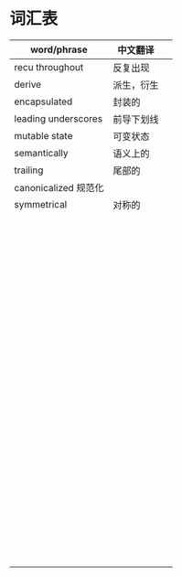 # 词汇表

| word/phrase                          | 中文翻译   |     |
| ------------------------------------ | ---------- | --- |
| recu throughout                      | 反复出现   |     |
| derive                               | 派生，衍生 |     |
| encapsulated                         | 封装的     |     |
| leading underscores                  | 前导下划线 |     |
| mutable state                        | 可变状态   |     |
| semantically                         | 语义上的   |     |
| trailing                             | 尾部的     |     |
| canonicalized                 规范化 |            |     |
| symmetrical                          | 对称的     |     |
|                                      |            |     |
|                                      |            |     |
|                                      |            |     |
|                                      |            |     |
|                                      |            |     |
|                                      |            |     |
|                                      |            |     |
|                                      |            |     |
|                                      |            |     |
|                                      |            |     |
|                                      |            |     |
|                                      |            |     |
|                                      |            |     |
|                                      |            |     |
|                                      |            |     |
|                                      |            |     |
|                                      |            |     |
|                                      |            |     |
|                                      |            |     |
|                                      |            |     |
|                                      |            |     |
|                                      |            |     |
|                                      |            |     |
|                                      |            |     |
|                                      |            |     |
|                                      |            |     |
|                                      |            |     |
|                                      |            |     |
|                                      |            |     |
|                                      |            |     |
|                                      |            |     |
|                                      |            |     |
|                                      |            |     |
|                                      |            |     |
|                                      |            |     |
|                                      |            |     |
|                                      |            |     |
|                                      |            |     |
|                                      |            |     |
|                                      |            |     |
|                                      |            |     |
|                                      |            |     |
|                                      |            |     |
|                                      |            |     |
|                                      |            |     |
|                                      |            |     |
|                                      |            |     |
|                                      |            |     |
|                                      |            |     |
|                                      |            |     |
|                                      |            |     |
|                                      |            |     |
|                                      |            |     |
|                                      |            |     |
|                                      |            |     |
|                                      |            |     |
|                                      |            |     |
|                                      |            |     |
|                                      |            |     |
|                                      |            |     |
|                                      |            |     |
|                                      |            |     |
|                                      |            |     |
|                                      |            |     |
|                                      |            |     |
|                                      |            |     |
|                                      |            |     |
|                                      |            |     |
|                                      |            |     |
|                                      |            |     |
|                                      |            |     |
|                                      |            |     |
|                                      |            |     |
|                                      |            |     |
|                                      |            |     |
|                                      |            |     |
|                                      |            |     |
|                                      |            |     |
|                                      |            |     |
|                                      |            |     |
|                                      |            |     |
|                                      |            |     |
|                                      |            |     |
|                                      |            |     |
|                                      |            |     |
|                                      |            |     |
|                                      |            |     |
|                                      |            |     |
|                                      |            |     |
|                                      |            |     |
|                                      |            |     |
|                                      |            |     |
|                                      |            |     |
|                                      |            |     |
|                                      |            |     |
|                                      |            |     |
|                                      |            |     |
|                                      |            |     |
|                                      |            |     |
|                                      |            |     |
|                                      |            |     |
|                                      |            |     |
|                                      |            |     |